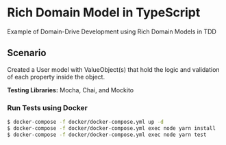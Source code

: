 # Rich Domain Model in TypeScript
Example of Domain-Drive Development using Rich Domain Models in TDD

## Scenario
Created a User model with ValueObject(s) that hold the logic and validation of each property inside the object.

**Testing Libraries:** Mocha, Chai, and Mockito

### Run Tests using Docker
```bash
$ docker-compose -f docker/docker-compose.yml up -d
$ docker-compose -f docker/docker-compose.yml exec node yarn install
$ docker-compose -f docker/docker-compose.yml exec node yarn test
```